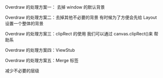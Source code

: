 Overdraw 的处理方案一：
去掉 window 的默认背景

Overdraw 的处理方案二：去掉其他不必要的背景 有时候为了方便会先给 Layout 设置一个整体的背景


Overdraw 的处理方案三：clipRect 的使用 我们可以通过 canvas.clipRect()来 帮助系


Overdraw 的处理方案四：ViewStub


Overdraw 的处理方案五：Merge 标签

减少不必要的层级